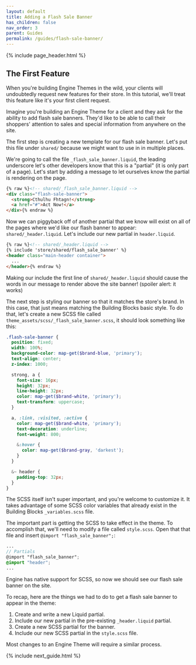 ```yaml
---
layout: default
title: Adding a Flash Sale Banner
has_children: false
nav_order: 3
parent: Guides
permalink: /guides/flash-sale-banner/
---
```


{% include page_header.html %}

## The First Feature

When you're building Engine Themes in the wild, your clients will undoubtedly
request new features for their store. In this tutorial, we'll treat this
feature like it's your first client request.

Imagine you're building an Engine Theme for a client and they ask for the
ability to add flash sale banners. They'd like to be able to call their
shoppers' attention to sales and special information from anywhere on the site.

The first step is creating a new template for our flash sale banner. Let's put
this file under `shared/` because we might want to use in in multiple places.

We're going to call the file `_flash_sale_banner.liquid`, the leading
underscore let's other developers know that this is a "partial" (it is only
part of a page). Let's start by adding a message to let ourselves know the
partial is rendering on the page.

```html
{% raw %}<!-- shared/_flash_sale_banner.liquid -->
<div class="flash-sale-banner">
  <strong>Cthulhu Fhtagn!</strong>
  <a href="#">Act Now!</a>
</div>{% endraw %}
```

Now we can piggyback off of another partial that we know will exist on all of
the pages where we'd like our flash banner to appear: `shared/_header.liquid`.
Let's include our new partial in `header.liquid`.

```html
{% raw %}<!-- shared/_header.liquid -->
{% include 'store/shared/flash_sale_banner' %}
<header class="main-header container">
  ...
</header>{% endraw %}
```

Making our include the first line of `shared/_header.liquid` should cause the
words in our message to render above the site banner! (spoiler alert: it works)

The next step is styling our banner so that it matches the store's brand. In
this case, that just means matching the Building Blocks basic style. To do
that, let's create a new SCSS file called
`theme_assets/scss/_flash_sale_banner.scss`, it should look something like this:

```scss
.flash-sale-banner {
  position: fixed;
  width: 100%;
  background-color: map-get($brand-blue, 'primary');
  text-align: center;
  z-index: 1000;

  strong, a {
    font-size: 16px;
    height: 32px;
    line-height: 32px;
    color: map-get($brand-white, 'primary');
    text-transform: uppercase;
  }

  a, :link, :visited, :active {
    color: map-get($brand-white, 'primary');
    text-decoration: underline;
    font-weight: 800;

    &:hover {
      color: map-get($brand-gray, 'darkest');
    }
  }

  &~ header {
    padding-top: 32px;
  }
}
```

The SCSS itself isn't super important, and you're welcome to customize it. It
takes advantage of some SCSS color variables that already exist in the Building
Blocks `_variables.scss` file.

The important part is getting the SCSS to take effect in the theme. To
accomplish that, we'll need to modify a file called `style.scss`. Open that
that file and insert `@import "flash_sale_banner";`:

```scss
...
// Partials
@import "flash_sale_banner";
@import "header";
...
```

Engine has native support for SCSS, so now we should see our flash sale banner
on the site.

To recap, here are the things we had to do to get a flash sale banner to appear
in the theme:

1. Create and write a new Liquid partial.
2. Include our new partial in the pre-existing `_header.liquid` partial.
3. Create a new SCSS partial for the banner.
4. Include our new SCSS partial in the `style.scss` file.

Most changes to an Engine Theme will require a similar process.

{% include next_guide.html %}
